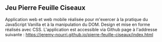## Jeu Pierre Feuille Ciseaux  
Application web et web mobile réalisée pour m'exercer à la pratique du JavaScript Vanilla et à la manipulation du DOM.
Design et mise en forme réalisés avec CSS.
L'application est accessible via Github page à l'addresse suivante : https://jeremy-nourri.github.io/pierre-feuille-ciseaux/index.html
